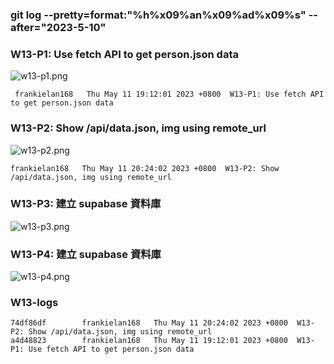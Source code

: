 ### git log --pretty=format:"%h%x09%an%x09%ad%x09%s" --after="2023-5-10"

### W13-P1: Use fetch API to get person.json data
 
![w13-p1.png](https://casmvaldsmrrajnyisdj.supabase.co/storage/v1/object/public/demo-64/md_1N_img/w13-p1.png)

```
 frankielan168   Thu May 11 19:12:01 2023 +0800  W13-P1: Use fetch API to get person.json data
```


### W13-P2: Show /api/data.json, img using remote_url
 
![w13-p2.png](https://casmvaldsmrrajnyisdj.supabase.co/storage/v1/object/public/demo-64/md_1N_img/w13-p2.png)

```
frankielan168   Thu May 11 20:24:02 2023 +0800  W13-P2: Show /api/data.json, img using remote_url
```


### W13-P3:  建立 supabase 資料庫
 
![w13-p3.png](https://casmvaldsmrrajnyisdj.supabase.co/storage/v1/object/public/demo-64/md_1N_img/w13-p3.png)


### W13-P4:  建立 supabase 資料庫
 
![w13-p4.png](https://casmvaldsmrrajnyisdj.supabase.co/storage/v1/object/public/demo-64/md_1N_img/w13-p4.png)

### W13-logs
```
74df86df        frankielan168   Thu May 11 20:24:02 2023 +0800  W13-P2: Show /api/data.json, img using remote_url
a4d48823        frankielan168   Thu May 11 19:12:01 2023 +0800  W13-P1: Use fetch API to get person.json data
```

